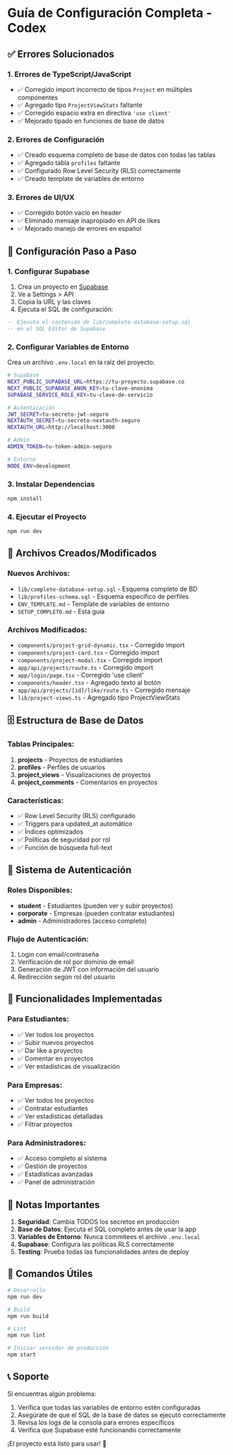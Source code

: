 # Guía de Configuración Completa - Codex

## ✅ Errores Solucionados

### 1. **Errores de TypeScript/JavaScript**
- ✅ Corregido import incorrecto de tipos `Project` en múltiples componentes
- ✅ Agregado tipo `ProjectViewStats` faltante
- ✅ Corregido espacio extra en directiva `'use client'`
- ✅ Mejorado tipado en funciones de base de datos

### 2. **Errores de Configuración**
- ✅ Creado esquema completo de base de datos con todas las tablas
- ✅ Agregado tabla `profiles` faltante
- ✅ Configurado Row Level Security (RLS) correctamente
- ✅ Creado template de variables de entorno

### 3. **Errores de UI/UX**
- ✅ Corregido botón vacío en header
- ✅ Eliminado mensaje inapropiado en API de likes
- ✅ Mejorado manejo de errores en español

## 🚀 Configuración Paso a Paso

### 1. **Configurar Supabase**

1. Crea un proyecto en [Supabase](https://supabase.com)
2. Ve a Settings > API
3. Copia la URL y las claves
4. Ejecuta el SQL de configuración:

```sql
-- Ejecuta el contenido de lib/complete-database-setup.sql
-- en el SQL Editor de Supabase
```

### 2. **Configurar Variables de Entorno**

Crea un archivo `.env.local` en la raíz del proyecto:

```bash
# Supabase
NEXT_PUBLIC_SUPABASE_URL=https://tu-proyecto.supabase.co
NEXT_PUBLIC_SUPABASE_ANON_KEY=tu-clave-anonima
SUPABASE_SERVICE_ROLE_KEY=tu-clave-de-servicio

# Autenticación
JWT_SECRET=tu-secreto-jwt-seguro
NEXTAUTH_SECRET=tu-secreto-nextauth-seguro
NEXTAUTH_URL=http://localhost:3000

# Admin
ADMIN_TOKEN=tu-token-admin-seguro

# Entorno
NODE_ENV=development
```

### 3. **Instalar Dependencias**

```bash
npm install
```

### 4. **Ejecutar el Proyecto**

```bash
npm run dev
```

## 📁 Archivos Creados/Modificados

### Nuevos Archivos:
- `lib/complete-database-setup.sql` - Esquema completo de BD
- `lib/profiles-schema.sql` - Esquema específico de perfiles
- `ENV_TEMPLATE.md` - Template de variables de entorno
- `SETUP_COMPLETO.md` - Esta guía

### Archivos Modificados:
- `components/project-grid-dynamic.tsx` - Corregido import
- `components/project-card.tsx` - Corregido import
- `components/project-modal.tsx` - Corregido import
- `app/api/projects/route.ts` - Corregido import
- `app/login/page.tsx` - Corregido 'use client'
- `components/header.tsx` - Agregado texto al botón
- `app/api/projects/[id]/like/route.ts` - Corregido mensaje
- `lib/project-views.ts` - Agregado tipo ProjectViewStats

## 🗄️ Estructura de Base de Datos

### Tablas Principales:
1. **projects** - Proyectos de estudiantes
2. **profiles** - Perfiles de usuarios
3. **project_views** - Visualizaciones de proyectos
4. **project_comments** - Comentarios en proyectos

### Características:
- ✅ Row Level Security (RLS) configurado
- ✅ Triggers para updated_at automático
- ✅ Índices optimizados
- ✅ Políticas de seguridad por rol
- ✅ Función de búsqueda full-text

## 🔐 Sistema de Autenticación

### Roles Disponibles:
- **student** - Estudiantes (pueden ver y subir proyectos)
- **corporate** - Empresas (pueden contratar estudiantes)
- **admin** - Administradores (acceso completo)

### Flujo de Autenticación:
1. Login con email/contraseña
2. Verificación de rol por dominio de email
3. Generación de JWT con información del usuario
4. Redirección según rol del usuario

## 🎯 Funcionalidades Implementadas

### Para Estudiantes:
- ✅ Ver todos los proyectos
- ✅ Subir nuevos proyectos
- ✅ Dar like a proyectos
- ✅ Comentar en proyectos
- ✅ Ver estadísticas de visualización

### Para Empresas:
- ✅ Ver todos los proyectos
- ✅ Contratar estudiantes
- ✅ Ver estadísticas detalladas
- ✅ Filtrar proyectos

### Para Administradores:
- ✅ Acceso completo al sistema
- ✅ Gestión de proyectos
- ✅ Estadísticas avanzadas
- ✅ Panel de administración

## 🚨 Notas Importantes

1. **Seguridad**: Cambia TODOS los secretos en producción
2. **Base de Datos**: Ejecuta el SQL completo antes de usar la app
3. **Variables de Entorno**: Nunca commitees el archivo `.env.local`
4. **Supabase**: Configura las políticas RLS correctamente
5. **Testing**: Prueba todas las funcionalidades antes de deploy

## 🔧 Comandos Útiles

```bash
# Desarrollo
npm run dev

# Build
npm run build

# Lint
npm run lint

# Iniciar servidor de producción
npm start
```

## 📞 Soporte

Si encuentras algún problema:
1. Verifica que todas las variables de entorno estén configuradas
2. Asegúrate de que el SQL de la base de datos se ejecutó correctamente
3. Revisa los logs de la consola para errores específicos
4. Verifica que Supabase esté funcionando correctamente

¡El proyecto está listo para usar! 🎉
